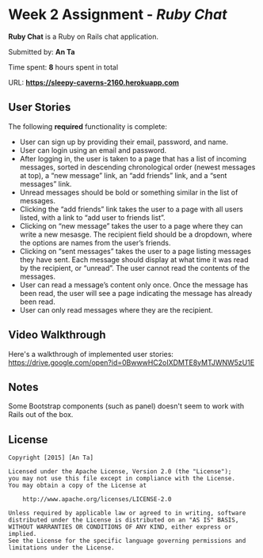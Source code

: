 # Week 2 Assignment - *Ruby Chat*

**Ruby Chat** is a Ruby on Rails chat application.

Submitted by: **An Ta**

Time spent: **8** hours spent in total

URL: **https://sleepy-caverns-2160.herokuapp.com**

## User Stories

The following **required** functionality is complete:

* User can sign up by providing their email, password, and name.
* User can login using an email and password.
* After logging in, the user is taken to a page that has a list of incoming messages, sorted in descending chronological order (newest messages at top), a “new message” link, an “add friends” link, and a “sent messages” link.
* Unread messages should be bold or something similar in the list of messages.
* Clicking the “add friends” link takes the user to a page with all users listed, with a link to “add user to friends list”.
* Clicking on “new message” takes the user to a page where they can write a new mesasge. The recipient field should be a dropdown, where the options are names from the user’s friends.
* Clicking on “sent messages” takes the user to a page listing messages they have sent. Each message should display at what time it was read by the recipient, or “unread”. The user cannot read the contents of the messages.
* User can read a message’s content only once. Once the message has been read, the user will see a page indicating the message has already been read.
* User can only read messages where they are the recipient.

## Video Walkthrough 

Here's a walkthrough of implemented user stories:
https://drive.google.com/open?id=0BwwwHC2oIXDMTE8yMTJWNW5zU1E

## Notes

Some Bootstrap components (such as panel) doesn't seem to work with Rails out of the box.

## License

    Copyright [2015] [An Ta]

    Licensed under the Apache License, Version 2.0 (the "License");
    you may not use this file except in compliance with the License.
    You may obtain a copy of the License at

        http://www.apache.org/licenses/LICENSE-2.0

    Unless required by applicable law or agreed to in writing, software
    distributed under the License is distributed on an "AS IS" BASIS,
    WITHOUT WARRANTIES OR CONDITIONS OF ANY KIND, either express or implied.
    See the License for the specific language governing permissions and
    limitations under the License.
